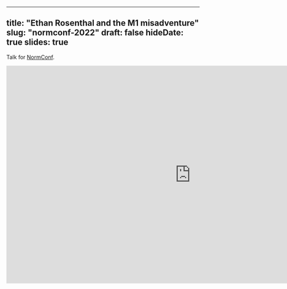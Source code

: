 
---
title: "Ethan Rosenthal and the M1 misadventure"
slug: "normconf-2022"
draft: false
hideDate: true
slides: true
---

Talk for [NormConf](https://normconf.com/).

<div class="google-slides-container">
  <iframe src="https://docs.google.com/presentation/d/e/2PACX-1vQm4Ejp1p2IvfQ5lRsmc8Z3uDsdYUPzSUL6I4W5mPG0le0l-shGK3KTaTvNRUO1ExZfb9xBFT_Q3zib/embed?start=false&loop=false&delayms=3000" frameborder="0" width="960" height="569" allowfullscreen="true" mozallowfullscreen="true" webkitallowfullscreen="true"></iframe>
</div>

